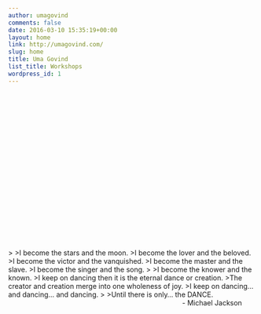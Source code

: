 ```yaml
---
author: umagovind
comments: false
date: 2016-03-10 15:35:19+00:00
layout: home
link: http://umagovind.com/
slug: home
title: Uma Govind
list_title: Workshops
wordpress_id: 1
---
```


<div class="custom-header-image" style="padding-top: 60%; background-image: url(/assets/images/uma-header.jpg);">
</div>
<br/>
>
>I become the stars and the moon.
>I become the lover and the beloved.
>I become the victor and the vanquished.
>I become the master and the slave.
>I become the singer and the song.
>
>I become the knower and the known.
>I keep on dancing then it is the eternal dance or creation.
>The creator and creation merge into one wholeness of joy.
>I keep on dancing… and dancing… and dancing.
>
>Until there is only… the DANCE.

<div style="width:150px;margin-left:auto;">
  - Michael Jackson
</div>
<br/>
